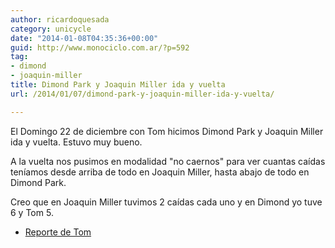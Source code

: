 ```yaml
---
author: ricardoquesada
category: unicycle
date: "2014-01-08T04:35:36+00:00"
guid: http://www.monociclo.com.ar/?p=592
tag:
- dimond
- joaquin-miller
title: Dimond Park y Joaquin Miller ida y vuelta
url: /2014/01/07/dimond-park-y-joaquin-miller-ida-y-vuelta/

---
```


El Domingo 22 de diciembre con Tom hicimos Dimond Park y Joaquin Miller ida y
vuelta.
Estuvo muy bueno.

A la vuelta nos pusimos en modalidad "no caernos" para ver cuantas caídas
teníamos desde arriba de todo en Joaquin Miller,
hasta abajo de todo en Dimond Park.

Creo que en Joaquin Miller tuvimos 2 caídas cada uno y en Dimond yo tuve 6 y Tom
5.

- [Reporte de Tom](http://berkeleyunicycling.org/2013/12/24/winter-muni/)
